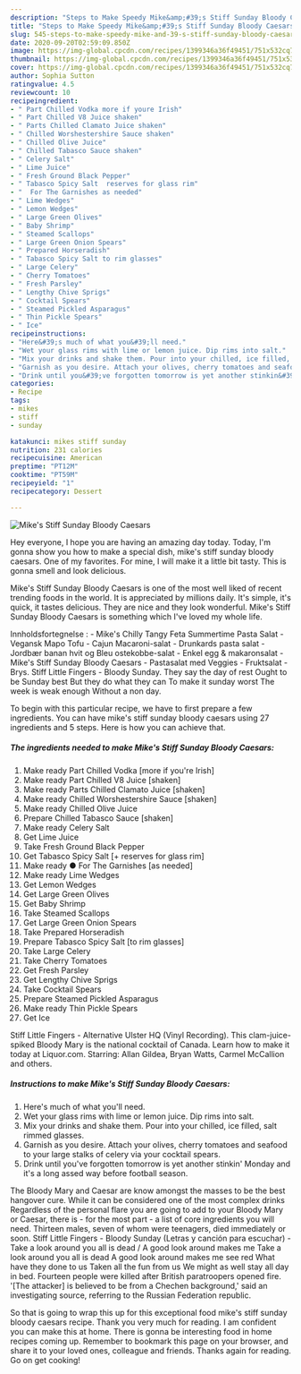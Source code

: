 ```yaml
---
description: "Steps to Make Speedy Mike&amp;#39;s Stiff Sunday Bloody Caesars"
title: "Steps to Make Speedy Mike&amp;#39;s Stiff Sunday Bloody Caesars"
slug: 545-steps-to-make-speedy-mike-and-39-s-stiff-sunday-bloody-caesars
date: 2020-09-20T02:59:09.850Z
image: https://img-global.cpcdn.com/recipes/1399346a36f49451/751x532cq70/mikes-stiff-sunday-bloody-caesars-recipe-main-photo.jpg
thumbnail: https://img-global.cpcdn.com/recipes/1399346a36f49451/751x532cq70/mikes-stiff-sunday-bloody-caesars-recipe-main-photo.jpg
cover: https://img-global.cpcdn.com/recipes/1399346a36f49451/751x532cq70/mikes-stiff-sunday-bloody-caesars-recipe-main-photo.jpg
author: Sophia Sutton
ratingvalue: 4.5
reviewcount: 10
recipeingredient:
- " Part Chilled Vodka more if youre Irish"
- " Part Chilled V8 Juice shaken"
- " Parts Chilled Clamato Juice shaken"
- " Chilled Worshestershire Sauce shaken"
- " Chilled Olive Juice"
- " Chilled Tabasco Sauce shaken"
- " Celery Salt"
- " Lime Juice"
- " Fresh Ground Black Pepper"
- " Tabasco Spicy Salt  reserves for glass rim"
- "  For The Garnishes as needed"
- " Lime Wedges"
- " Lemon Wedges"
- " Large Green Olives"
- " Baby Shrimp"
- " Steamed Scallops"
- " Large Green Onion Spears"
- " Prepared Horseradish"
- " Tabasco Spicy Salt to rim glasses"
- " Large Celery"
- " Cherry Tomatoes"
- " Fresh Parsley"
- " Lengthy Chive Sprigs"
- " Cocktail Spears"
- " Steamed Pickled Asparagus"
- " Thin Pickle Spears"
- " Ice"
recipeinstructions:
- "Here&#39;s much of what you&#39;ll need."
- "Wet your glass rims with lime or lemon juice. Dip rims into salt."
- "Mix your drinks and shake them. Pour into your chilled, ice filled, salt rimmed glasses."
- "Garnish as you desire. Attach your olives, cherry tomatoes and seafood to your large stalks of celery via your cocktail spears."
- "Drink until you&#39;ve forgotten tomorrow is yet another stinkin&#39; Monday and it&#39;s a long assed way before football season."
categories:
- Recipe
tags:
- mikes
- stiff
- sunday

katakunci: mikes stiff sunday 
nutrition: 231 calories
recipecuisine: American
preptime: "PT12M"
cooktime: "PT59M"
recipeyield: "1"
recipecategory: Dessert

---
```



![Mike&#39;s Stiff Sunday Bloody Caesars](https://img-global.cpcdn.com/recipes/1399346a36f49451/751x532cq70/mikes-stiff-sunday-bloody-caesars-recipe-main-photo.jpg)

Hey everyone, I hope you are having an amazing day today. Today, I'm gonna show you how to make a special dish, mike&#39;s stiff sunday bloody caesars. One of my favorites. For mine, I will make it a little bit tasty. This is gonna smell and look delicious.

Mike&#39;s Stiff Sunday Bloody Caesars is one of the most well liked of recent trending foods in the world. It is appreciated by millions daily. It's simple, it's quick, it tastes delicious. They are nice and they look wonderful. Mike&#39;s Stiff Sunday Bloody Caesars is something which I've loved my whole life.

Innholdsfortegnelse : - Mike&#39;s Chilly Tangy Feta Summertime Pasta Salat - Vegansk Mapo Tofu - Cajun Macaroni-salat - Drunkards pasta salat - Jordbær banan hvit og Bleu ostekobbe-salat - Enkel egg &amp; makaronsalat - Mike&#39;s Stiff Sunday Bloody Caesars - Pastasalat med Veggies - Fruktsalat - Brys. Stiff Little Fingers - Bloody Sunday. They say the day of rest Ought to be Sunday best But they do what they can To make it sunday worst The week is weak enough Without a non day.


To begin with this particular recipe, we have to first prepare a few ingredients. You can have mike&#39;s stiff sunday bloody caesars using 27 ingredients and 5 steps. Here is how you can achieve that.

<!--inarticleads1-->

##### The ingredients needed to make Mike&#39;s Stiff Sunday Bloody Caesars:

1. Make ready  Part Chilled Vodka [more if you&#39;re Irish]
1. Make ready  Part Chilled V8 Juice [shaken]
1. Make ready  Parts Chilled Clamato Juice [shaken]
1. Make ready  Chilled Worshestershire Sauce [shaken]
1. Make ready  Chilled Olive Juice
1. Prepare  Chilled Tabasco Sauce [shaken]
1. Make ready  Celery Salt
1. Get  Lime Juice
1. Take  Fresh Ground Black Pepper
1. Get  Tabasco Spicy Salt [+ reserves for glass rim]
1. Make ready  ● For The Garnishes [as needed]
1. Make ready  Lime Wedges
1. Get  Lemon Wedges
1. Get  Large Green Olives
1. Get  Baby Shrimp
1. Take  Steamed Scallops
1. Get  Large Green Onion Spears
1. Take  Prepared Horseradish
1. Prepare  Tabasco Spicy Salt [to rim glasses]
1. Take  Large Celery
1. Take  Cherry Tomatoes
1. Get  Fresh Parsley
1. Get  Lengthy Chive Sprigs
1. Take  Cocktail Spears
1. Prepare  Steamed Pickled Asparagus
1. Make ready  Thin Pickle Spears
1. Get  Ice


Stiff Little Fingers - Alternative Ulster HQ (Vinyl Recording). This clam-juice-spiked Bloody Mary is the national cocktail of Canada. Learn how to make it today at Liquor.com. Starring: Allan Gildea, Bryan Watts, Carmel McCallion and others. 

<!--inarticleads2-->

##### Instructions to make Mike&#39;s Stiff Sunday Bloody Caesars:

1. Here&#39;s much of what you&#39;ll need.
1. Wet your glass rims with lime or lemon juice. Dip rims into salt.
1. Mix your drinks and shake them. Pour into your chilled, ice filled, salt rimmed glasses.
1. Garnish as you desire. Attach your olives, cherry tomatoes and seafood to your large stalks of celery via your cocktail spears.
1. Drink until you&#39;ve forgotten tomorrow is yet another stinkin&#39; Monday and it&#39;s a long assed way before football season.


The Bloody Mary and Caesar are know amongst the masses to be the best hangover cure. While it can be considered one of the most complex drinks Regardless of the personal flare you are going to add to your Bloody Mary or Caesar, there is - for the most part - a list of core ingredients you will need. Thirteen males, seven of whom were teenagers, died immediately or soon. Stiff Little Fingers - Bloody Sunday (Letras y canción para escuchar) - Take a look around you all is dead / A good look around makes me Take a look around you all is dead A good look around makes me see red What have they done to us Taken all the fun from us We might as well stay all day in bed. Fourteen people were killed after British paratroopers opened fire. &#39;[The attacker] is believed to be from a Chechen background,&#39; said an investigating source, referring to the Russian Federation republic. 

So that is going to wrap this up for this exceptional food mike&#39;s stiff sunday bloody caesars recipe. Thank you very much for reading. I am confident you can make this at home. There is gonna be interesting food in home recipes coming up. Remember to bookmark this page on your browser, and share it to your loved ones, colleague and friends. Thanks again for reading. Go on get cooking!
